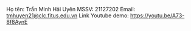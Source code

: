 ﻿Họ tên: Trần Minh Hải Uyên
MSSV: 21127202
Email: tmhuyen21@clc.fitus.edu.vn
Link Youtube demo: https://youtu.be/A73-8f8AynE
